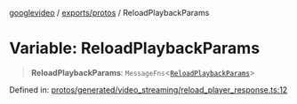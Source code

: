 [googlevideo](../../../README.md) / [exports/protos](../README.md) / ReloadPlaybackParams

# Variable: ReloadPlaybackParams

> **ReloadPlaybackParams**: `MessageFns`\<[`ReloadPlaybackParams`](../interfaces/ReloadPlaybackParams.md)\>

Defined in: [protos/generated/video\_streaming/reload\_player\_response.ts:12](https://github.com/LuanRT/googlevideo/blob/5b84100979befab767d819a9606dde964d469341/protos/generated/video_streaming/reload_player_response.ts#L12)
